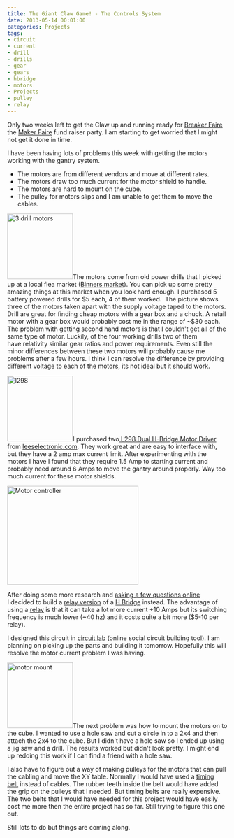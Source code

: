 ```yaml
---
title: The Giant Claw Game! - The Controls System 
date: 2013-05-14 00:01:00
categories: Projects
tags: 
- circuit
- current
- drill
- drills
- gear
- gears
- hbridge
- motors
- Projects
- pulley
- relay
---
```

Only two weeks left to get the Claw up and running ready for <a href="http://vancouver.makerfaire.ca/breaker-faire-may-25th/">Breaker Faire</a> the <a href="http://vancouver.makerfaire.ca/">Maker Faire</a> fund raiser party. I am starting to get worried that I might not get it done in time.

I have been having lots of problems this week with getting the motors working with the gantry system.
<ul>
	<li>The motors are from different vendors and move at different rates.</li>
	<li>The motors draw too much current for the motor shield to handle.</li>
	<li>The motors are hard to mount on the cube.</li>
	<li>The pulley for motors slips and I am unable to get them to move the cables.</li>
</ul>
<a href="/public/uploads/2013/05/2013-05-05-17.32.27.jpg"><img class="size-thumbnail wp-image-3288 alignright" alt="3 drill motors" src="/public/uploads/2013/05/2013-05-05-17.32.27-150x150.jpg" width="150" height="150" /></a>The motors come from old power drills that I picked up at a local flea market (<a href="http://www.welcometoeastvan.com/2011/09/binners-market-dtes/">Binners market</a>). You can pick up some pretty amazing things at this market when you look hard enough. I purchased 5 battery powered drills for $5 each, 4 of them worked.  The picture shows three of the motors taken apart with the supply voltage taped to the motors. Drill are great for finding cheap motors with a gear box and a chuck. A retail motor with a gear box would probably cost me in the range of ~$30 each. The problem with getting second hand motors is that I couldn't get all of the same type of motor. Luckily, of the four working drills two of them have relativity similar gear ratios and power requirements. Even still the minor differences between these two motors will probably cause me problems after a few hours. I think I can resolve the difference by providing different voltage to each of the motors, its not ideal but it should work.

<a href="/public/uploads/2013/05/l298.png"><img class="size-thumbnail wp-image-3291 alignleft" alt="l298" src="/public/uploads/2013/05/l298-150x150.png" width="150" height="150" /></a>I purchased two<a href="http://www.seeedstudio.com/depot/l298-dual-hbridge-motor-driver-p-284.html"> L298 Dual H-Bridge Motor Driver</a> from <a href="http://www.leeselectronic.com/">leeselectronic.com</a>. They work great and are easy to interface with, but they have a 2 amp max current limit. After experimenting with the motors I have I found that they require 1.5 Amp to starting current and probably need around 6 Amps to move the gantry around properly. Way too much current for these motor shields.

<a href="https://www.circuitlab.com/circuit/4p5cgq/big-claw-game/#menu_file_link_and_share"><img class="size-medium wp-image-3289 alignright" style="line-height: 18px;" alt="Motor controller" src="/public/uploads/2013/05/big-claw-game-300x226.png" width="300" height="226" /></a>

After doing some more research and <a href="http://electronics.stackexchange.com/questions/68706/circuit-version-of-a-simple-if-else-program">asking a few questions online</a> I decided to build a <a href="http://nvhs.wordpress.com/project/catspberry/motor-controller/">relay version</a> of a <a href="http://www.instructables.com/id/How-to-make-an-H-bridge/?ALLSTEPS">H Bridge</a> instead. The advantage of using a <a href="http://en.wikipedia.org/wiki/Relay">relay</a> is that it can take a lot more current +10 Amps but its switching frequency is much lower (~40 hz) and it costs quite a bit more ($5-10 per relay).

I designed this circuit in <a href="https://www.circuitlab.com/">circuit lab</a> (online social circuit building tool). I am planning on picking up the parts and building it tomorrow. Hopefully this will resolve the motor current problem I was having.

<a href="/public/uploads/2013/05/2013-05-12-13.59.36.jpg"><img class="size-thumbnail wp-image-3292 alignleft" alt="motor mount " src="/public/uploads/2013/05/2013-05-12-13.59.36-150x150.jpg" width="150" height="150" /></a>The next problem was how to mount the motors on to the cube. I wanted to use a hole saw and cut a circle in to a 2x4 and then attach the 2x4 to the cube. But I didn't have a hole saw so I ended up using a jig saw and a drill. The results worked but didn't look pretty. I might end up redoing this work if I can find a friend with a hole saw.

I also have to figure out a way of making pulleys for the motors that can pull the cabling and move the XY table. Normally I would have used a <a href="http://en.wikipedia.org/wiki/Toothed_belt">timing belt</a> instead of cables. The rubber teeth inside the belt would have added the grip on the pulleys that I needed. But timing belts are really expensive. The two belts that I would have needed for this project would have easily cost me more then the entire project has so far. Still trying to figure this one out.

Still lots to do but things are coming along.

